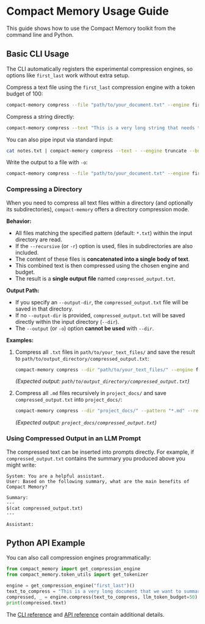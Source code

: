 # Compact Memory Usage Guide

This guide shows how to use the Compact Memory toolkit from the command line and Python.

## Basic CLI Usage

The CLI automatically registers the experimental compression engines, so options like `first_last` work without extra setup.

Compress a text file using the `first_last` compression engine with a token budget of 100:

```bash
compact-memory compress --file "path/to/your_document.txt" --engine first_last --budget 100
```

Compress a string directly:

```bash
compact-memory compress --text "This is a very long string that needs to be much shorter to fit into my LLM's context window." --engine truncate --budget 20
```

You can also pipe input via standard input:

```bash
cat notes.txt | compact-memory compress --text - --engine truncate --budget 20
```

Write the output to a file with `-o`:

```bash
compact-memory compress --file "path/to/your_document.txt" --engine first_last --budget 100 -o "path/to/compressed_output.txt"
```

### Compressing a Directory

When you need to compress all text files within a directory (and optionally its subdirectories), `compact-memory` offers a directory compression mode.

**Behavior:**

*   All files matching the specified pattern (default: `*.txt`) within the input directory are read.
*   If the `--recursive` (or `-r`) option is used, files in subdirectories are also included.
*   The content of these files is **concatenated into a single body of text**.
*   This combined text is then compressed using the chosen engine and budget.
*   The result is a **single output file** named `compressed_output.txt`.

**Output Path:**

*   If you specify an `--output-dir`, the `compressed_output.txt` file will be saved in that directory.
*   If no `--output-dir` is provided, `compressed_output.txt` will be saved directly within the input directory (`--dir`).
*   The `--output` (or `-o`) option **cannot be used** with `--dir`.

**Examples:**

1.  Compress all `.txt` files in `path/to/your_text_files/` and save the result to `path/to/output_directory/compressed_output.txt`:

    ```bash
    compact-memory compress --dir "path/to/your_text_files/" --engine first_last --budget 200 --output-dir "path/to/output_directory/"
    ```
    *(Expected output: `path/to/output_directory/compressed_output.txt`)*

2.  Compress all `.md` files recursively in `project_docs/` and save `compressed_output.txt` into `project_docs/`:

    ```bash
    compact-memory compress --dir "project_docs/" --pattern "*.md" --recursive --engine summarization_engine --budget 500
    ```
    *(Expected output: `project_docs/compressed_output.txt`)*


### Using Compressed Output in an LLM Prompt

The compressed text can be inserted into prompts directly. For example, if `compressed_output.txt` contains the summary you produced above you might write:

```
System: You are a helpful assistant.
User: Based on the following summary, what are the main benefits of Compact Memory?

Summary:
---
$(cat compressed_output.txt)
---

Assistant:
```

## Python API Example

You can also call compression engines programmatically:

```python
from compact_memory import get_compression_engine
from compact_memory.token_utils import get_tokenizer

engine = get_compression_engine("first_last")()
text_to_compress = "This is a very long document that we want to summarize."
compressed, _ = engine.compress(text_to_compress, llm_token_budget=50)
print(compressed.text)
```

The [CLI reference](cli_reference.md) and [API reference](api_reference.md) contain additional details.
